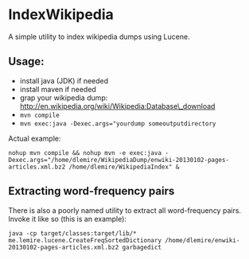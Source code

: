 IndexWikipedia
==============

A simple utility to index wikipedia dumps using Lucene.


## Usage:

* install java (JDK) if needed
* install maven if needed
* grap your wikipedia dump: http://en.wikipedia.org/wiki/Wikipedia:Database\_download
* ```mvn compile```
* ```mvn exec:java -Dexec.args="yourdump someoutputdirectory```

Actual example:

```
nohup mvn compile && nohup mvn -e exec:java -Dexec.args="/home/dlemire/WikipediaDump/enwiki-20130102-pages-articles.xml.bz2 /home/dlemire/WikipediaIndex" &
```


Extracting word-frequency pairs
-------------------------------

There is also a poorly named utility to extract all word-frequency pairs. Invoke it like so (this is an example):

```
java -cp target/classes:target/lib/* me.lemire.lucene.CreateFreqSortedDictionary /home/dlemire/enwiki-20130102-pages-articles.xml.bz2 garbagedict
```

